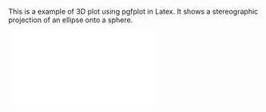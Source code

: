 This is a example of 3D plot using pgfplot in Latex.
It shows a stereographic projection of an ellipse onto a sphere.

![main_stereographic.pdf](/main_stereographic.pdf)
